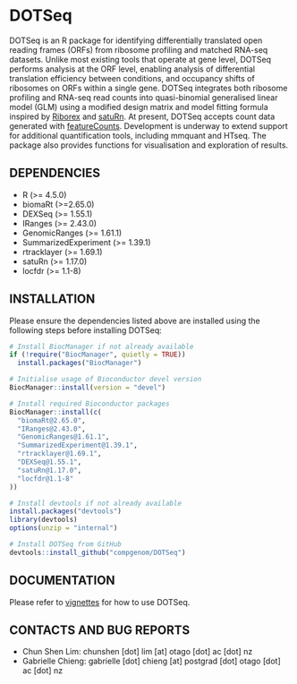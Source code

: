 # DOTSeq
DOTSeq is an R package for identifying differentially translated open reading frames (ORFs) from ribosome profiling and matched RNA-seq datasets. 
Unlike most existing tools that operate at gene level, DOTSeq performs analysis at the ORF level, enabling analysis of 
differential translation efficiency between conditions, and occupancy shifts of ribosomes on ORFs within a single gene. 
DOTSeq integrates both ribosome profiling and RNA-seq read counts into quasi-binomial generalised linear model (GLM) 
using a modified design matrix and model fitting formula inspired by [Riborex](https://github.com/smithlabcode/riborex) and 
[satuRn](https://github.com/statOmics/satuRn). At present, DOTSeq accepts count data generated with 
[featureCounts](https://subread.sourceforge.net/featureCounts.html). 
Development is underway to extend support for additional quantification tools, including mmquant and HTseq. 
The package also provides functions for visualisation and exploration of results.

## DEPENDENCIES
* R (>= 4.5.0)
* biomaRt (>=2.65.0)
* DEXSeq (>= 1.55.1)
* IRanges (>= 2.43.0)
* GenomicRanges (>= 1.61.1)
* SummarizedExperiment (>= 1.39.1)
* rtracklayer (>= 1.69.1)
* satuRn (>= 1.17.0)
* locfdr (>= 1.1-8)

## INSTALLATION
Please ensure the dependencies listed above are installed using the following steps before installing DOTSeq:
```r
# Install BiocManager if not already available
if (!require("BiocManager", quietly = TRUE))
  install.packages("BiocManager")

# Initialise usage of Bioconductor devel version
BiocManager::install(version = "devel")

# Install required Bioconductor packages
BiocManager::install(c(
  "biomaRt@2.65.0",
  "IRanges@2.43.0",
  "GenomicRanges@1.61.1",
  "SummarizedExperiment@1.39.1",
  "rtracklayer@1.69.1",
  "DEXSeq@1.55.1",
  "satuRn@1.17.0",
  "locfdr@1.1-8"
))

# Install devtools if not already available
install.packages("devtools")
library(devtools)
options(unzip = "internal")

# Install DOTSeq from GitHub
devtools::install_github("compgenom/DOTSeq")
```

## DOCUMENTATION
Please refer to [vignettes](https://github.com/compgenom/DOTSeq/tree/main/vignettes) for how to use DOTSeq.

## CONTACTS AND BUG REPORTS
- Chun Shen Lim: chunshen [dot] lim [at] otago [dot] ac [dot] nz
- Gabrielle Chieng: gabrielle [dot] chieng [at] postgrad [dot] otago [dot] ac [dot] nz


